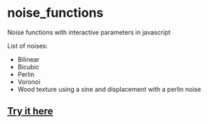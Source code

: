 # noise_functions
Noise functions with interactive parameters in javascript

List of noises:
- Bilinear
- Bicubic
- Perlin
- Voronoi
- Wood texture using a sine and displacement with a perlin noise



## [Try it here](https://damdoy.github.io/noise_functions/noise_functions.html)
